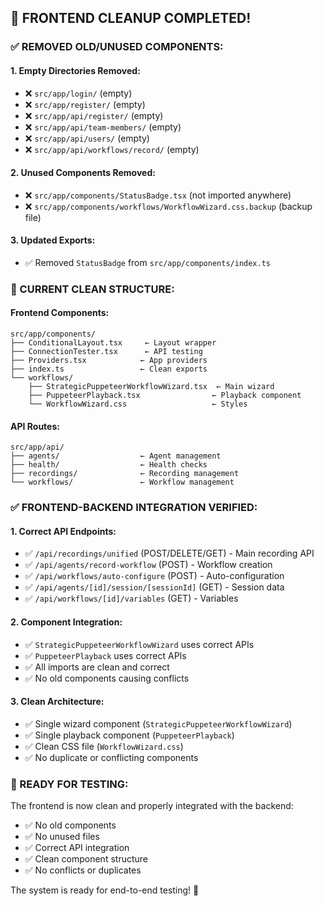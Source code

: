 ## 🧹 FRONTEND CLEANUP COMPLETED!

### ✅ REMOVED OLD/UNUSED COMPONENTS:

#### **1. Empty Directories Removed:**
- ❌ `src/app/login/` (empty)
- ❌ `src/app/register/` (empty)
- ❌ `src/app/api/register/` (empty)
- ❌ `src/app/api/team-members/` (empty)
- ❌ `src/app/api/users/` (empty)
- ❌ `src/app/api/workflows/record/` (empty)

#### **2. Unused Components Removed:**
- ❌ `src/app/components/StatusBadge.tsx` (not imported anywhere)
- ❌ `src/app/components/workflows/WorkflowWizard.css.backup` (backup file)

#### **3. Updated Exports:**
- ✅ Removed `StatusBadge` from `src/app/components/index.ts`

### 🎯 CURRENT CLEAN STRUCTURE:

#### **Frontend Components:**
```
src/app/components/
├── ConditionalLayout.tsx     ← Layout wrapper
├── ConnectionTester.tsx      ← API testing
├── Providers.tsx            ← App providers
├── index.ts                 ← Clean exports
└── workflows/
    ├── StrategicPuppeteerWorkflowWizard.tsx  ← Main wizard
    ├── PuppeteerPlayback.tsx                ← Playback component
    └── WorkflowWizard.css                   ← Styles
```

#### **API Routes:**
```
src/app/api/
├── agents/                  ← Agent management
├── health/                  ← Health checks
├── recordings/              ← Recording management
└── workflows/               ← Workflow management
```

### ✅ FRONTEND-BACKEND INTEGRATION VERIFIED:

#### **1. Correct API Endpoints:**
- ✅ `/api/recordings/unified` (POST/DELETE/GET) - Main recording API
- ✅ `/api/agents/record-workflow` (POST) - Workflow creation
- ✅ `/api/workflows/auto-configure` (POST) - Auto-configuration
- ✅ `/api/agents/[id]/session/[sessionId]` (GET) - Session data
- ✅ `/api/workflows/[id]/variables` (GET) - Variables

#### **2. Component Integration:**
- ✅ `StrategicPuppeteerWorkflowWizard` uses correct APIs
- ✅ `PuppeteerPlayback` uses correct APIs
- ✅ All imports are clean and correct
- ✅ No old components causing conflicts

#### **3. Clean Architecture:**
- ✅ Single wizard component (`StrategicPuppeteerWorkflowWizard`)
- ✅ Single playback component (`PuppeteerPlayback`)
- ✅ Clean CSS file (`WorkflowWizard.css`)
- ✅ No duplicate or conflicting components

### 🚀 READY FOR TESTING:
The frontend is now clean and properly integrated with the backend:
- ✅ No old components
- ✅ No unused files
- ✅ Correct API integration
- ✅ Clean component structure
- ✅ No conflicts or duplicates

The system is ready for end-to-end testing! 🎉
